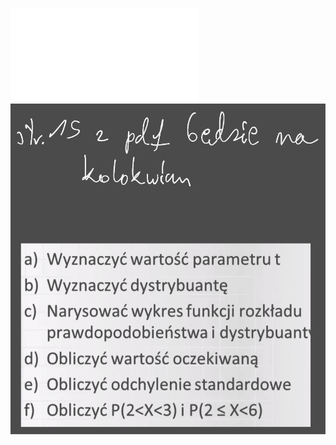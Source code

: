 ![](Notatki/Semestr%203/Inżynierskie%20zastosowania%20statystyki/Ćwiczenia/Ćwiczenia%201/IZSćw_2.1.pdf)
![](Notatki/Semestr%203/Inżynierskie%20zastosowania%20statystyki/Ćwiczenia/Ćwiczenia%201/Drawing%202023-10-12%2015.31.03.excalidraw.svg)